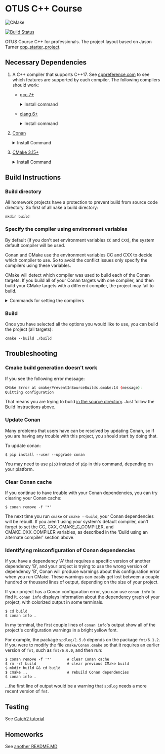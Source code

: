 # OTUS C++ Course

![CMake](https://github.com/qrealka/OTUS_CPP/workflows/CMake/badge.svg)

[![Build Status](https://travis-ci.com/qrealka/OTUS_CPP.svg?branch=main)](https://travis-ci.com/qrealka/OTUS_CPP)

OTUS Course C++ for professionals. The project layout based on Jason Turner [cpp_starter_project](https://github.com/lefticus/cpp_starter_project).

## Necessary Dependencies
1. A C++ compiler that supports C++17.
   See [cppreference.com](https://en.cppreference.com/w/cpp/compiler_support)
   to see which features are supported by each compiler.
   The following compilers should work:
   
   * [gcc 7+](https://gcc.gnu.org/)
     <details>
     <summary>Install command</summary>
   
      - Debian/Ubuntu:
   
           sudo apt install build-essential
   
      - MacOS:
   
           brew install gcc
     </details>   

   * [clang 6+](https://clang.llvm.org/)
     <details>
     <summary>Install command</summary>
   
      - Debian/Ubuntu:
   
           bash -c "$(wget -O - https://apt.llvm.org/llvm.sh)"
   
      - MacOS:
   
           brew install llvm
     </details>

2. [Conan](https://conan.io/)
   <details>
   <summary>Install Command</summary>

   - Via pip - https://docs.conan.io/en/latest/installation.html#install-with-pip-recommended

        pip install --user conan

   - MacOS:

        brew install conan

   </details>

3. [CMake 3.15+](https://cmake.org/)
   <details>
   <summary>Install Command</summary>

   - Debian/Ubuntu:

     	sudo apt-get install cmake

   - MacOS:

     	brew install cmake

   </details>

## Build Instructions

### Build directory
All homework projects have a protection to prevent build from source code directory. So first of all nake a build directory:
```
mkdir build
```
### Specify the compiler using environment variables

By default (if you don't set environment variables `CC` and `CXX`), the system default compiler will be used.

Conan and CMake use the environment variables CC and CXX to decide which compiler to use. So to avoid the conflict issues only specify the compilers using these variables.

CMake will detect which compiler was used to build each of the Conan targets. If you build all of your Conan targets with one compiler, and then build your CMake targets with a different compiler, the project may fail to build.

<details>
<summary>Commands for setting the compilers </summary>

- Debian/Ubuntu/MacOS:

  Set your desired compiler (`clang`, `gcc`, etc):

   - Temporarily (only for the current shell)

     Run one of the followings in the terminal:

      - clang

        	CC=clang CXX=clang++

      - gcc

        	CC=gcc CXX=g++

   - Permanent:

     Open `~/.bashrc` using your text editor:

     	gedit ~/.bashrc

     Add `CC` and `CXX` to point to the compilers:

     	export CC=clang
     	export CXX=clang++

     Save and close the file.

- Temporarily (only for the current shell):

  		$Env:CC="clang.exe"
  		$Env:CXX="clang++.exe"

</details>

### Build
Once you have selected all the options you would like to use, you can build the 
project (all targets):

    cmake --build ./build

## Troubleshooting

### Cmake build generation doesn't work
If you see the following error message:
```bash
CMake Error at cmake/PreventInSourceBuilds.cmake:14 (message):
Quitting configuration
```
That means you are trying to build [in the source directory](https://github.com/qrealka/OTUS_CPP/blob/main/cmake/PreventInSourceBuilds.cmake#L12). Just follow the Build Instructions above.

### Update Conan
Many problems that users have can be resolved by updating Conan, so if you are
having any trouble with this project, you should start by doing that.

To update conan:

    $ pip install --user --upgrade conan 

You may need to use `pip3` instead of `pip` in this command, depending on your
platform.

### Clear Conan cache
If you continue to have trouble with your Conan dependencies, you can try
clearing your Conan cache:

    $ conan remove -f '*'

The next time you run `cmake` or `cmake --build`, your Conan dependencies will
be rebuilt. If you aren't using your system's default compiler, don't forget to
set the CC, CXX, CMAKE_C_COMPILER, and CMAKE_CXX_COMPILER variables, as
described in the 'Build using an alternate compiler' section above.

### Identifying misconfiguration of Conan dependencies

If you have a dependency 'A' that requires a specific version of another
dependency 'B', and your project is trying to use the wrong version of
dependency 'B', Conan will produce warnings about this configuration error
when you run CMake. These warnings can easily get lost between a couple
hundred or thousand lines of output, depending on the size of your project.

If your project has a Conan configuration error, you can use `conan info` to
find it. `conan info` displays information about the dependency graph of your
project, with colorized output in some terminals.

    $ cd build
    $ conan info .

In my terminal, the first couple lines of `conan info`'s output show all of the
project's configuration warnings in a bright yellow font.

For example, the package `spdlog/1.5.0` depends on the package `fmt/6.1.2`.
If you were to modify the file `cmake/Conan.cmake` so that it requires an
earlier version of `fmt`, such as `fmt/6.0.0`, and then run:

    $ conan remove -f '*'       # clear Conan cache
    $ rm -rf build              # clear previous CMake build
    $ mkdir build && cd build
    $ cmake ..                  # rebuild Conan dependencies
    $ conan info .

...the first line of output would be a warning that `spdlog` needs a more recent
version of `fmt`.

## Testing
See [Catch2 tutorial](https://github.com/catchorg/Catch2/blob/master/docs/tutorial.md)

## Homeworks
See [another README.MD](https://github.com/qrealka/OTUS_CPP/tree/main/src)


